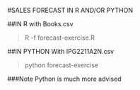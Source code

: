 #SALES FORECAST IN R AND/OR PYTHON

##IN R with Books.csv

> R -f forecast-exercise.R

##IN PYTHON With IPG2211A2N.csv

> python forecast-exercise

###Note
Python is much more advised

